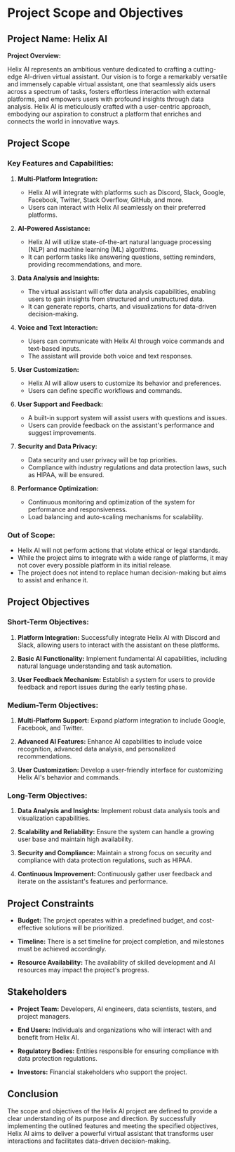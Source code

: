 # Project Scope and Objectives

## Project Name: Helix AI

**Project Overview:**

Helix AI represents an ambitious venture dedicated to crafting a cutting-edge AI-driven virtual assistant. Our vision is to forge a remarkably versatile and immensely capable virtual assistant, one that seamlessly aids users across a spectrum of tasks, fosters effortless interaction with external platforms, and empowers users with profound insights through data analysis. Helix AI is meticulously crafted with a user-centric approach, embodying our aspiration to construct a platform that enriches and connects the world in innovative ways.

## Project Scope

### Key Features and Capabilities:

1. **Multi-Platform Integration:**

   - Helix AI will integrate with platforms such as Discord, Slack, Google, Facebook, Twitter, Stack Overflow, GitHub, and more.
   - Users can interact with Helix AI seamlessly on their preferred platforms.

2. **AI-Powered Assistance:**

   - Helix AI will utilize state-of-the-art natural language processing (NLP) and machine learning (ML) algorithms.
   - It can perform tasks like answering questions, setting reminders, providing recommendations, and more.

3. **Data Analysis and Insights:**

   - The virtual assistant will offer data analysis capabilities, enabling users to gain insights from structured and unstructured data.
   - It can generate reports, charts, and visualizations for data-driven decision-making.

4. **Voice and Text Interaction:**

   - Users can communicate with Helix AI through voice commands and text-based inputs.
   - The assistant will provide both voice and text responses.

5. **User Customization:**

   - Helix AI will allow users to customize its behavior and preferences.
   - Users can define specific workflows and commands.

6. **User Support and Feedback:**

   - A built-in support system will assist users with questions and issues.
   - Users can provide feedback on the assistant's performance and suggest improvements.

7. **Security and Data Privacy:**

   - Data security and user privacy will be top priorities.
   - Compliance with industry regulations and data protection laws, such as HIPAA, will be ensured.

8. **Performance Optimization:**
   - Continuous monitoring and optimization of the system for performance and responsiveness.
   - Load balancing and auto-scaling mechanisms for scalability.

### Out of Scope:

- Helix AI will not perform actions that violate ethical or legal standards.
- While the project aims to integrate with a wide range of platforms, it may not cover every possible platform in its initial release.
- The project does not intend to replace human decision-making but aims to assist and enhance it.

## Project Objectives

### Short-Term Objectives:

1. **Platform Integration:** Successfully integrate Helix AI with Discord and Slack, allowing users to interact with the assistant on these platforms.

2. **Basic AI Functionality:** Implement fundamental AI capabilities, including natural language understanding and task automation.

3. **User Feedback Mechanism:** Establish a system for users to provide feedback and report issues during the early testing phase.

### Medium-Term Objectives:

1. **Multi-Platform Support:** Expand platform integration to include Google, Facebook, and Twitter.

2. **Advanced AI Features:** Enhance AI capabilities to include voice recognition, advanced data analysis, and personalized recommendations.

3. **User Customization:** Develop a user-friendly interface for customizing Helix AI's behavior and commands.

### Long-Term Objectives:

1. **Data Analysis and Insights:** Implement robust data analysis tools and visualization capabilities.

2. **Scalability and Reliability:** Ensure the system can handle a growing user base and maintain high availability.

3. **Security and Compliance:** Maintain a strong focus on security and compliance with data protection regulations, such as HIPAA.

4. **Continuous Improvement:** Continuously gather user feedback and iterate on the assistant's features and performance.

## Project Constraints

- **Budget:** The project operates within a predefined budget, and cost-effective solutions will be prioritized.

- **Timeline:** There is a set timeline for project completion, and milestones must be achieved accordingly.

- **Resource Availability:** The availability of skilled development and AI resources may impact the project's progress.

## Stakeholders

- **Project Team:** Developers, AI engineers, data scientists, testers, and project managers.

- **End Users:** Individuals and organizations who will interact with and benefit from Helix AI.

- **Regulatory Bodies:** Entities responsible for ensuring compliance with data protection regulations.

- **Investors:** Financial stakeholders who support the project.

## Conclusion

The scope and objectives of the Helix AI project are defined to provide a clear understanding of its purpose and direction. By successfully implementing the outlined features and meeting the specified objectives, Helix AI aims to deliver a powerful virtual assistant that transforms user interactions and facilitates data-driven decision-making.
